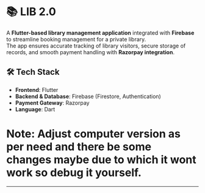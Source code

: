 # 📚 LIB 2.0

A **Flutter-based library management application** integrated with **Firebase** to streamline booking management for a private library.  
The app ensures accurate tracking of library visitors, secure storage of records, and smooth payment handling with **Razorpay integration**.
## 🛠️ Tech Stack

- **Frontend**: Flutter  
- **Backend & Database**: Firebase (Firestore, Authentication)  
- **Payment Gateway**: Razorpay  
- **Language**: Dart  
# Note: Adjust computer version as per need and there be some changes maybe due to which it wont work so debug it yourself.
---
